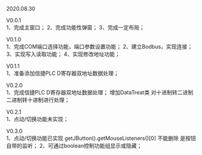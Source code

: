 2020.08.30

V0.0.1  
1、完成主窗口；
2、完成功能性弹窗；
3、完成一定布局；

V0.1.0  
1、完成COM端口选择功能，端口参数设置功能；
2、建立Bodbus，实现连接；
3、实现写入读取功能；
4、实现修改地址功能；

V0.1.1  
1、准备添加信捷PLC D寄存器双地址数据处理；

V0.2.0  
1、完成信捷PLC D寄存器双地址数据处理；
增加DataTreat类 对十进制转二进制 二进制转十进制进行处理；

V0.2.1  
1、点动/切换功能未实现；

V0.3.0  
1、点动/切换功能已实现 getJButton().getMouseListeners()[0] 不能删除 是按钮自带的监听；
2、可通过boolean控制功能组显示或隐藏；